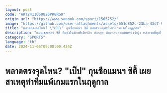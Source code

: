 ```yaml
---
layout: post
code: "ART2411050826PR8RG9"
origin_url: "https://www.sanook.com/sport/1565752/"
image: "https://github.com/user-attachments/assets/651d852c-23ba-43d7-9e1b-bd5c92c692be"
title: "พลาดตรงจุดไหน? \"เป๊ป\" กุนซือแมนฯ ซิตี้ เผยสาเหตุทำทีมแพ้เกมแรกในฤดูกาล"
description: "แมนเชสเตอร์ ซิตี้ ทีมดังในศึกพรีเมียร์ลีก อังกฤษ ต้องหล่นจากตำแหน่งจ่าฝูง หลังจากที่บุกไปพ่ายต่อ บอร์นมัธ 2-1 ในเกมลีก เมื่อคืนวันเสาร์ที่ผ่านมา"
category: "SPORTS"
language: "th"
date: 2024-11-05T09:08:00.424Z
---
```


# พลาดตรงจุดไหน? "เป๊ป" กุนซือแมนฯ ซิตี้ เผยสาเหตุทำทีมแพ้เกมแรกในฤดูกาล